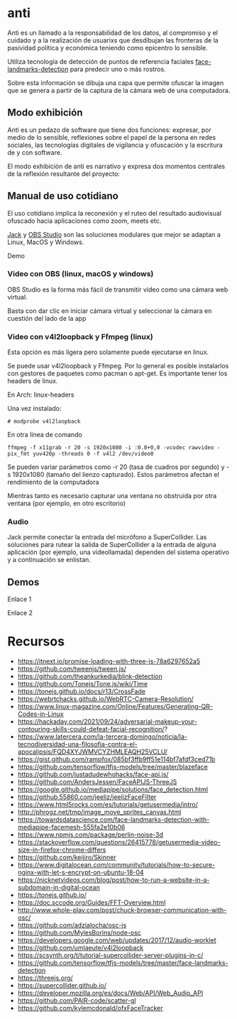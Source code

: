 # anti

Anti es un llamado a la responsabilidad de los datos, al compromiso y el cuidado y a la realización de usuarixs que desdibujan las fronteras de la pasividad política y económica teniendo como epicentro lo sensible.

Utiliza tecnología de detección de puntos de referencia faciales [face-landmarks-detection](https://github.com/tensorflow/tfjs-models/tree/master/face-landmarks-detection) para predecir uno o más rostros.

Sobre esta información se dibuja una capa que permite ofuscar la imagen que se genera a partir de la captura de la cámara web de una computadora.

## Modo exhibición

Anti es un pedazo de software que tiene dos funciones: expresar, por medio de lo sensible, reflexiones sobre el papel de la persona en redes sociales, las tecnologías digitales de vigilancia y ofuscación y la escritura de y con software. 

El modo exhibición de anti es narrativo y expresa dos momentos centrales de la reflexión resultante del proyecto: 

## Manual de uso cotidiano

El uso cotidiano implica la reconexión y el ruteo del resultado audiovisual ofuscado hacia aplicaciones como zoom, meets etc. 

[Jack](https://jackaudio.org/) y [OBS Studio](https://obsproject.com/es/download) son las soluciones modulares que mejor se adaptan a Linux, MacOS y Windows. 

Demo

### Video con OBS (linux, macOS y windows) 

OBS Studio es la forma más fácil de transmitir video como una cámara web virtual. 

Basta con dar clic en iniciar cámara virtual y seleccionar la cámara en cuestión del lado de la app 

### Video con v4l2loopback y Ffmpeg (linux)

Esta opción es más ligera pero solamente puede ejecutarse en linux.

Se puede usar v4l2loopback y Ffmpeg. Por lo general es posible instalarlos con gestores de paquetes como pacman o apt-get. Es importante tener los headers de linux.

En Arch: linux-headers

Una vez instalado:

`# modprobe v4l2loopback`

En otra línea de comando 

`ffmpeg -f x11grab -r 20 -s 1920x1080 -i :0.0+0,0 -vcodec rawvideo -pix_fmt yuv420p -threads 0 -f v4l2 /dev/video0`

Se pueden variar parámetros como -r 20 (tasa de cuadros por segundo) y -s 1920x1080 (tamaño del lienzo capturado). Estos parámetros afectan el rendimiento de la computadora

Mientras tanto es necesario capturar una ventana no obstruída por otra ventana (por ejemplo, en otro escritorio) 

### Audio

Jack permite conectar la entrada del micrófono a SuperCollider. Las soluciones para rutear la salida de SuperCollider a la entrada de alguna aplicación (por ejemplo, una videollamada) dependen del sistema operativo y a continuación se enlistan. 

## Demos

Enlace 1

Enlace 2

# Recursos

- https://itnext.io/promise-loading-with-three-js-78a6297652a5
- https://github.com/tweenjs/tween.js/
- https://github.com/theankurkedia/blink-detection
- https://github.com/Tonejs/Tone.js/wiki/Time
- https://tonejs.github.io/docs/r13/CrossFade
- https://webrtchacks.github.io/WebRTC-Camera-Resolution/
- https://www.linux-magazine.com/Online/Features/Generating-QR-Codes-in-Linux
- https://hackaday.com/2021/09/24/adversarial-makeup-your-contouring-skills-could-defeat-facial-recognition/?
- https://www.latercera.com/la-tercera-domingo/noticia/la-tecnodiversidad-una-filosofia-contra-el-apocalipsis/FQD4XYJWMVCYZHMLEAQH25VCLU/
- https://gist.github.com/rampfox/085bf3ffb9ff51e114bf7afdf3ced71b
- https://github.com/tensorflow/tfjs-models/tree/master/blazeface
- https://github.com/justadudewhohacks/face-api.js/
- https://github.com/AndersJessen/FaceAPIJS-ThreeJS
- https://google.github.io/mediapipe/solutions/face_detection.html
- https://github.55860.com/jeeliz/jeelizFaceFilter
- https://www.html5rocks.com/es/tutorials/getusermedia/intro/
- http://phrogz.net/tmp/image_move_sprites_canvas.html
- https://towardsdatascience.com/face-landmarks-detection-with-mediapipe-facemesh-555fa2e10b06
- https://www.npmjs.com/package/perlin-noise-3d
- https://stackoverflow.com/questions/26415778/getusermedia-video-size-in-firefox-chrome-differs
- https://github.com/keijiro/Skinner
- https://www.digitalocean.com/community/tutorials/how-to-secure-nginx-with-let-s-encrypt-on-ubuntu-18-04
- https://nicknetvideos.com/blog/post/how-to-run-a-website-in-a-subdomain-in-digital-ocean
- https://tonejs.github.io/
- https://doc.sccode.org/Guides/FFT-Overview.html
- http://www.whole-play.com/post/chuck-browser-communication-with-osc/
- https://github.com/adzialocha/osc-js
- https://github.com/MylesBorins/node-osc
- https://developers.google.com/web/updates/2017/12/audio-worklet
- https://github.com/umlaeute/v4l2loopback
- https://scsynth.org/t/tutorial-supercollider-server-plugins-in-c/
- https://github.com/tensorflow/tfjs-models/tree/master/face-landmarks-detection
- https://threejs.org/
- https://supercollider.github.io/
- https://developer.mozilla.org/es/docs/Web/API/Web_Audio_API	
- https://github.com/PAIR-code/scatter-gl
- https://github.com/kylemcdonald/ofxFaceTracker
